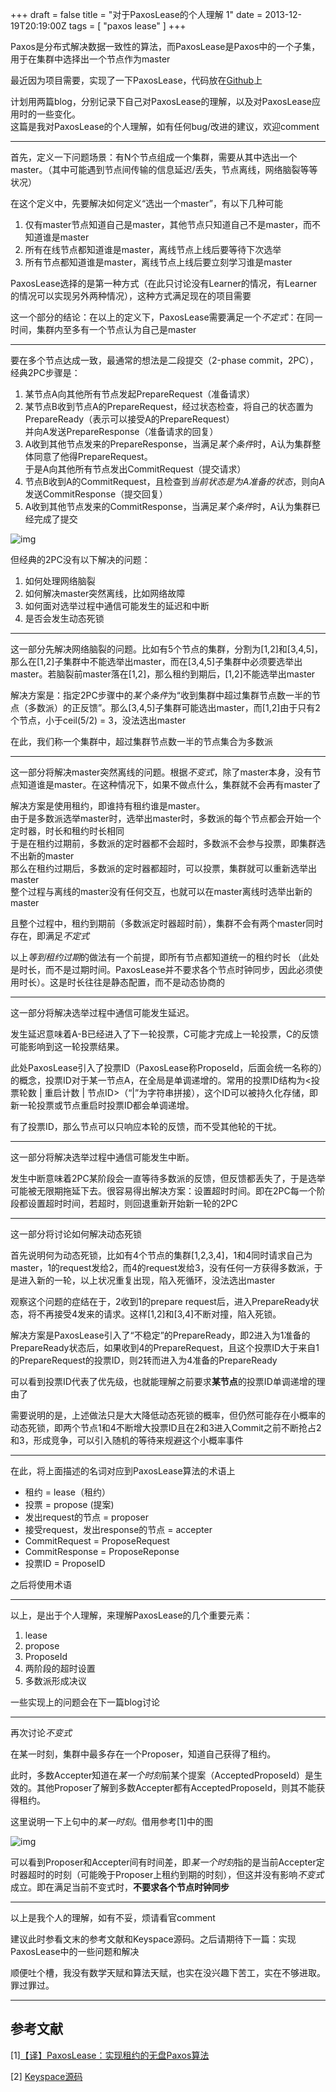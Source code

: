 +++
draft = false
title = "对于PaxosLease的个人理解 1"
date = 2013-12-19T20:19:00Z
tags = [ "paxos lease" ]
+++

Paxos是分布式解决数据一致性的算法，而PaxosLease是Paxos中的一个子集，用于在集群中选择出一个节点作为master

最近因为项目需要，实现了一下PaxosLease，代码放在[Github](https://github.com/ikarishinjieva/PaxosLease-go)上

计划用两篇blog，分别记录下自己对PaxosLease的理解，以及对PaxosLease应用时的一些变化。<br/>这篇是我对PaxosLease的个人理解，如有任何bug/改进的建议，欢迎comment

---

首先，定义一下问题场景：有N个节点组成一个集群，需要从其中选出一个master。（其中可能遇到节点间传输的信息延迟/丢失，节点离线，网络脑裂等等状况）

在这个定义中，先要解决如何定义“选出一个master”，有以下几种可能

1. 仅有master节点知道自己是master，其他节点只知道自己不是master，而不知道谁是master
2. 所有在线节点都知道谁是master，离线节点上线后要等待下次选举
3. 所有节点都知道谁是master，离线节点上线后要立刻学习谁是master

PaxosLease选择的是第一种方式（在此只讨论没有Learner的情况，有Learner的情况可以实现另外两种情况），这种方式满足现在的项目需要

这一个部分的结论：在以上的定义下，PaxosLease需要满足一个*不定式*：在同一时间，集群内至多有一个节点认为自己是master

---

要在多个节点达成一致，最通常的想法是二段提交（2-phase commit，2PC），经典2PC步骤是：

1. 某节点A向其他所有节点发起PrepareRequest（准备请求）
2. 某节点B收到节点A的PrepareRequest，经过状态检查，将自己的状态置为PrepareReady（表示可以接受A的PrepareRequest）<br/>并向A发送PrepareResponse（准备请求的回复）
3. A收到其他节点发来的PrepareResponse，当满足*某个条件*时，A认为集群整体同意了他得PrepareRequest。<br/>于是A向其他所有节点发出CommitRequest（提交请求）
4. 节点B收到A的CommitRequest，且检查到*当前状态是为A准备的状态*，则向A发送CommitResponse（提交回复）
5. A收到其他节点发来的CommitResponse，当满足*某个条件*时，A认为集群已经完成了提交

![img](../../blog-img/2013-12-19-paxos-lease-1.png "")

但经典的2PC没有以下解决的问题：

1. 如何处理网络脑裂
2. 如何解决master突然离线，比如网络故障
3. 如何面对选举过程中通信可能发生的延迟和中断
4. 是否会发生动态死锁

---

这一部分先解决网络脑裂的问题。比如有5个节点的集群，分割为[1,2]和[3,4,5]，那么在[1,2]子集群中不能选举出master，而在[3,4,5]子集群中必须要选举出master。若脑裂前master落在[1,2]，那么租约到期后，[1,2]不能选举出master

解决方案是：指定2PC步骤中的*某个条件*为“收到集群中超过集群节点数一半的节点（多数派）的正反馈”。那么[3,4,5]子集群可能选出master，而[1,2]由于只有2个节点，小于ceil(5/2) = 3，没法选出master

在此，我们称一个集群中，超过集群节点数一半的节点集合为多数派

---

这一部分将解决master突然离线的问题。根据*不变式*，除了master本身，没有节点知道谁是master。在这种情况下，如果不做点什么，集群就不会再有master了

解决方案是使用租约，即谁持有租约谁是master。
<br/>由于是多数派选举master时，选举出master时，多数派的每个节点都会开始一个定时器，时长和租约时长相同
<br/>于是在租约过期前，多数派的定时器都不会超时，多数派不会参与投票，即集群选不出新的master
<br/>那么在租约过期后，多数派的定时器都超时，可以投票，集群就可以重新选举出master
<br/>整个过程与离线的master没有任何交互，也就可以在master离线时选举出新的master

且整个过程中，租约到期前（多数派定时器超时前），集群不会有两个master同时存在，即满足*不定式*

以上*等到租约过期*的做法有一个前提，即所有节点都知道统一的租约时长 （此处是时长，而不是过期时间。PaxosLease并不要求各个节点时钟同步，因此必须使用时长）。这是时长往往是静态配置，而不是动态协商的

---

这一部分将解决选举过程中通信可能发生延迟。

发生延迟意味着A-B已经进入了下一轮投票，C可能才完成上一轮投票，C的反馈可能影响到这一轮投票结果。

此处PaxosLease引入了投票ID（PaxosLease称ProposeId，后面会统一名称的）的概念，投票ID对于某一节点A，在全局是单调递增的。常用的投票ID结构为<投票轮数 | 重启计数 | 节点ID>（“|”为字符串拼接），这个ID可以被持久化存储，即新一轮投票或节点重启时投票ID都会单调递增。

有了投票ID，那么节点可以只响应本轮的反馈，而不受其他轮的干扰。

---

这一部分将解决选举过程中通信可能发生中断。

发生中断意味着2PC某阶段会一直等待多数派的反馈，但反馈都丢失了，于是选举可能被无限期拖延下去。很容易得出解决方案：设置超时时间。即在2PC每一个阶段都设置超时时间，若超时，则回退重新开始新一轮的2PC

---
这一部分将讨论如何解决动态死锁

首先说明何为动态死锁，比如有4个节点的集群[1,2,3,4]，1和4同时请求自己为master，1的request发给2，而4的request发给3，没有任何一方获得多数派，于是进入新的一轮，以上状况重复出现，陷入死循环，没法选出master

观察这个问题的症结在于，2收到1的prepare request后，进入PrepareReady状态，将不再接受4发来的请求。这样[1,2]和[3,4]不断对撞，陷入死锁。

解决方案是PaxosLease引入了“不稳定”的PrepareReady，即2进入为1准备的PrepareReady状态后，如果收到4的PrepareRequest，且这个投票ID大于来自1的PrepareRequest的投票ID，则2转而进入为4准备的PrepareReady

可以看到投票ID代表了优先级，也就能理解之前要求**某节点**的投票ID单调递增的理由了

需要说明的是，上述做法只是大大降低动态死锁的概率，但仍然可能存在小概率的动态死锁，即两个节点1和4不断增大投票ID且在2和3进入Commit之前不断抢占2和3，形成竞争，可以引入随机的等待来规避这个小概率事件

---

在此，将上面描述的名词对应到PaxosLease算法的术语上

* 租约 = lease（租约）
* 投票 = propose (提案)
* 发出request的节点 = proposer
* 接受request，发出response的节点 = accepter
* CommitRequest = ProposeRequest
* CommitResponse = ProposeReponse
* 投票ID = ProposeID

之后将使用术语

---

以上，是出于个人理解，来理解PaxosLease的几个重要元素：

1. lease
2. propose
3. ProposeId
4. 两阶段的超时设置
5. 多数派形成决议

一些实现上的问题会在下一篇blog讨论

---
再次讨论*不变式*

在某一时刻，集群中最多存在一个Proposer，知道自己获得了租约。

此时，多数Accepter知道在*某一个时刻*前某个提案（AcceptedProposeId）是生效的。其他Proposer了解到多数Accepter都有AcceptedProposeId，则其不能获得租约。

这里说明一下上句中的*某一时刻*。借用参考[1]中的图

![img](../../blog-img/2013-12-19-paxos-lease-2.png "")

可以看到Proposer和Accepter间有时间差，即*某一个时刻*指的是当前Accepter定时器超时的时刻（可能晚于Proposer上租约到期的时刻），但这并没有影响*不变式*成立。即在满足当前不变式时，**不要求各个节点时钟同步**

---

以上是我个人的理解，如有不妥，烦请看官comment

建议此时参看文末的参考文献和Keyspace源码。之后请期待下一篇：实现PaxosLease中的一些问题和解决

顺便吐个槽，我没有数学天赋和算法天赋，也实在没兴趣下苦工，实在不够进取。罪过罪过。

---
参考文献
---

[1][【译】PaxosLease：实现租约的无盘Paxos算法](http://dsdoc.net/paxoslease/index.html)

[2] [Keyspace源码](https://github.com/scalien/keyspace/tree/master/src/Framework/PaxosLease)